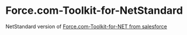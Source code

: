 # Force.com-Toolkit-for-NetStandard

NetStandard version of [Force.com-Toolkit-for-NET from salesforce](https://github.com/developerforce/Force.com-Toolkit-for-NET)
